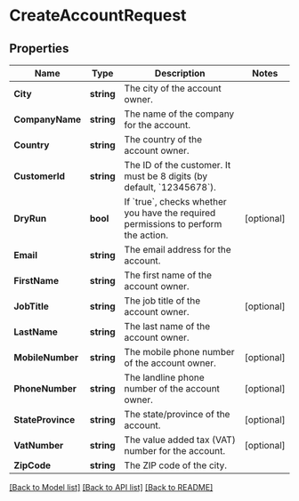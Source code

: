 # CreateAccountRequest

## Properties

Name | Type | Description | Notes
------------ | ------------- | ------------- | -------------
**City** | **string** | The city of the account owner. | 
**CompanyName** | **string** | The name of the company for the account. | 
**Country** | **string** | The country of the account owner. | 
**CustomerId** | **string** | The ID of the customer. It must be 8 digits (by default, &#x60;12345678&#x60;). | 
**DryRun** | **bool** | If &#x60;true&#x60;, checks whether you have the required permissions to perform the action. | [optional] 
**Email** | **string** | The email address for the account. | 
**FirstName** | **string** | The first name of the account owner. | 
**JobTitle** | **string** | The job title of the account owner. | [optional] 
**LastName** | **string** | The last name of the account owner. | 
**MobileNumber** | **string** | The mobile phone number of the account owner. | [optional] 
**PhoneNumber** | **string** | The landline phone number of the account owner. | [optional] 
**StateProvince** | **string** | The state/province of the account. | [optional] 
**VatNumber** | **string** | The value added tax (VAT) number for the account. | [optional] 
**ZipCode** | **string** | The ZIP code of the city. | 

[[Back to Model list]](../README.md#documentation-for-models) [[Back to API list]](../README.md#documentation-for-api-endpoints) [[Back to README]](../README.md)


